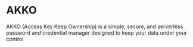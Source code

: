 # AKKO
AKKO (Access Key Keep Ownership) is a simple, secure, and serverless password and credential manager designed to keep your data under your control

